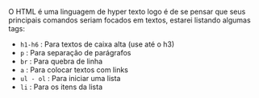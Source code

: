 O HTML é uma linguagem de hyper texto logo é de se pensar que seus principais comandos seriam focados em textos, estarei listando algumas tags:

* `h1-h6` : Para textos de caixa alta (use até o h3)
* `p` : Para separação de parágrafos
* `br` : Para quebra de linha
* `a` : Para colocar textos com links
* `ul - ol` : Para iniciar uma lista
* `li` : Para os itens da lista
